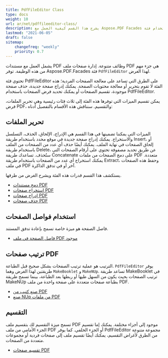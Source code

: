 ```yaml
---
title: PdfFileEditor Class
type: docs
weight: 10
url: ar/net/pdffileeditor-class/
description: يشرح هذا القسم كيفية العمل مع Aspose.PDF Facades باستخدام فئة PdfFileEditor.
lastmod: "2021-06-05"
draft: false
sitemap:
    changefreq: "weekly"
    priority: 0.7
---
```


يشمل العمل مع مستندات PDF وظائف متنوعة. إدارة صفحات ملف PDF هي جزء مهم من هذه الوظيفة. توفر Aspose.PDF.Facades فئة `PdfFileEditor` لهذا الغرض.

تحتوي فئة PdfFileEditor على الطرق التي تساعد على معالجة الصفحات الفردية؛ هذه الفئة لا تقوم بتحرير أو معالجة محتويات الصفحة. يمكنك إدراج صفحة جديدة، حذف صفحة موجودة، تقسيم الصفحات أو يمكنك تحديد فرض الصفحات باستخدام PdfFileEditor.

يمكن تقسيم الميزات التي توفرها هذه الفئة إلى ثلاث فئات رئيسية وهي تحرير الملفات، فرض PDF، والتقسيم. سنناقش هذه الأقسام بالتفصيل أدناه:

## تحرير الملفات

الميزات التي يمكننا تضمينها في هذا القسم هي الإدراج، الإلحاق، الحذف، التسلسل والاستخراج. يمكنك إدراج صفحة جديدة في موقع محدد باستخدام طريقة Insert، أو إلحاق الصفحات في نهاية الملف. يمكنك أيضًا حذف أي عدد من الصفحات من الملف باستخدام طريقة Delete، عن طريق تحديد مصفوفة تحتوي على أرقام الصفحات التي ستُحذف. تساعدك طريقة Concatenate على دمج الصفحات من ملفات PDF متعددة. يمكنك استخراج أي عدد من الصفحات باستخدام طريقة Extract، وحفظ هذه الصفحات في ملف PDF آخر أو في تدفق الذاكرة.

يستكشف هذا القسم قدرات هذه الفئة ويشرح الغرض من طرقها.

- [دمج مستندات PDF](/pdf/net/concatenate-pdf-documents/)
- [استخراج صفحات PDF](/pdf/net/extract-pdf-pages/)
- [إدراج صفحات PDF](/pdf/net/insert-pdf-pages/)
- [حذف صفحات PDF](/pdf/net/delete-pdf-pages/)

## استخدام فواصل الصفحات

فاصل الصفحة هو ميزة خاصة تسمح بإعادة تدفق المستند.

- [فاصل الصفحة في ملف PDF موجود](/pdf/net/page-break-in-existing-pdf/)

## ترتيب صفحات PDF

الترتيب هو عملية ترتيب الصفحات بشكل صحيح قبل الطباعة. `PdfFileEditor` يوفر طريقتين لهذا الغرض وهما `MakeBooklet` و `MakeNUp`. تساعد طريقة MakeBooklet في ترتيب الصفحات بحيث يكون من السهل طيها أو ربطها بعد الطباعة، بينما تسمح طريقة MakeNUp بطباعة صفحات متعددة على صفحة واحدة من ملف PDF.

- [صنع كتيب من PDF](/pdf/net/make-booklet-of-pdf/)
- [صنع NUp من ملفات PDF](/pdf/net/make-nup-of-pdf-files/)

## التقسيم

تسمح ميزة التقسيم لك بتقسيم ملف PDF موجود إلى أجزاء مختلفة. يمكنك إما تقسيم الجزء الأمامي من ملف PDF أو الجزء الخلفي. كما يوفر PdfFileEditor مجموعة متنوعة من الطرق لأغراض التقسيم، يمكنك أيضًا تقسيم ملف إلى صفحات فردية أو مجموعات متعددة من الصفحات.

- [تقسيم صفحات PDF](/pdf/net/split-pdf-pages/)